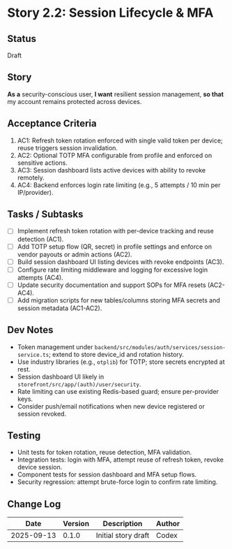 # Story 2.2: Session Lifecycle & MFA

## Status
Draft

## Story
**As a** security-conscious user,
**I want** resilient session management,
**so that** my account remains protected across devices.

## Acceptance Criteria
1. AC1: Refresh token rotation enforced with single valid token per device; reuse triggers session invalidation.
2. AC2: Optional TOTP MFA configurable from profile and enforced on sensitive actions.
3. AC3: Session dashboard lists active devices with ability to revoke remotely.
4. AC4: Backend enforces login rate limiting (e.g., 5 attempts / 10 min per IP/provider).

## Tasks / Subtasks
- [ ] Implement refresh token rotation with per-device tracking and reuse detection (AC1).
- [ ] Add TOTP setup flow (QR, secret) in profile settings and enforce on vendor payouts or admin actions (AC2).
- [ ] Build session dashboard UI listing devices with revoke endpoints (AC3).
- [ ] Configure rate limiting middleware and logging for excessive login attempts (AC4).
- [ ] Update security documentation and support SOPs for MFA resets (AC2-AC4).
- [ ] Add migration scripts for new tables/columns storing MFA secrets and session metadata (AC1-AC2).

## Dev Notes
- Token management under `backend/src/modules/auth/services/session-service.ts`; extend to store device_id and rotation history.
- Use industry libraries (e.g., `otplib`) for TOTP; store secrets encrypted at rest.
- Session dashboard UI likely in `storefront/src/app/(auth)/user/security`.
- Rate limiting can use existing Redis-based guard; ensure per-provider keys.
- Consider push/email notifications when new device registered or session revoked.

## Testing
- Unit tests for token rotation, reuse detection, MFA validation.
- Integration tests: login with MFA, attempt reuse of refresh token, revoke device session.
- Component tests for session dashboard and MFA setup flows.
- Security regression: attempt brute-force login to confirm rate limiting.

## Change Log
| Date       | Version | Description              | Author |
|------------|---------|--------------------------|--------|
| 2025-09-13 | 0.1.0   | Initial story draft      | Codex  |
